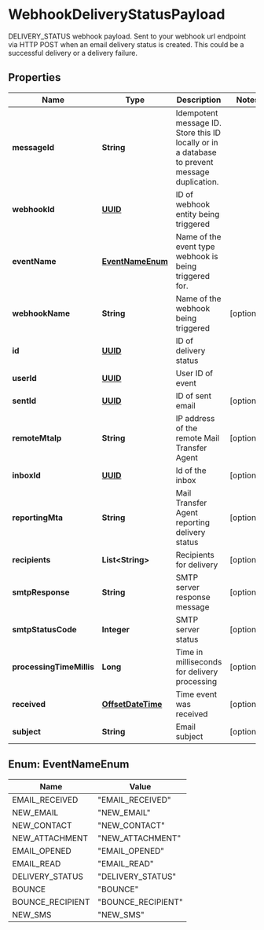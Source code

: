 

# WebhookDeliveryStatusPayload

DELIVERY_STATUS webhook payload. Sent to your webhook url endpoint via HTTP POST when an email delivery status is created. This could be a successful delivery or a delivery failure.
## Properties

Name | Type | Description | Notes
------------ | ------------- | ------------- | -------------
**messageId** | **String** | Idempotent message ID. Store this ID locally or in a database to prevent message duplication. | 
**webhookId** | [**UUID**](UUID) | ID of webhook entity being triggered | 
**eventName** | [**EventNameEnum**](#EventNameEnum) | Name of the event type webhook is being triggered for. | 
**webhookName** | **String** | Name of the webhook being triggered |  [optional]
**id** | [**UUID**](UUID) | ID of delivery status | 
**userId** | [**UUID**](UUID) | User ID of event | 
**sentId** | [**UUID**](UUID) | ID of sent email |  [optional]
**remoteMtaIp** | **String** | IP address of the remote Mail Transfer Agent |  [optional]
**inboxId** | [**UUID**](UUID) | Id of the inbox |  [optional]
**reportingMta** | **String** | Mail Transfer Agent reporting delivery status |  [optional]
**recipients** | **List&lt;String&gt;** | Recipients for delivery |  [optional]
**smtpResponse** | **String** | SMTP server response message |  [optional]
**smtpStatusCode** | **Integer** | SMTP server status |  [optional]
**processingTimeMillis** | **Long** | Time in milliseconds for delivery processing |  [optional]
**received** | [**OffsetDateTime**](OffsetDateTime) | Time event was received |  [optional]
**subject** | **String** | Email subject |  [optional]



## Enum: EventNameEnum

Name | Value
---- | -----
EMAIL_RECEIVED | &quot;EMAIL_RECEIVED&quot;
NEW_EMAIL | &quot;NEW_EMAIL&quot;
NEW_CONTACT | &quot;NEW_CONTACT&quot;
NEW_ATTACHMENT | &quot;NEW_ATTACHMENT&quot;
EMAIL_OPENED | &quot;EMAIL_OPENED&quot;
EMAIL_READ | &quot;EMAIL_READ&quot;
DELIVERY_STATUS | &quot;DELIVERY_STATUS&quot;
BOUNCE | &quot;BOUNCE&quot;
BOUNCE_RECIPIENT | &quot;BOUNCE_RECIPIENT&quot;
NEW_SMS | &quot;NEW_SMS&quot;



